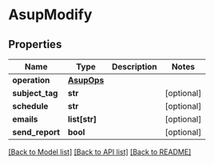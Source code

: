 # AsupModify

## Properties
Name | Type | Description | Notes
------------ | ------------- | ------------- | -------------
**operation** | [**AsupOps**](AsupOps.md) |  | 
**subject_tag** | **str** |  | [optional] 
**schedule** | **str** |  | [optional] 
**emails** | **list[str]** |  | [optional] 
**send_report** | **bool** |  | [optional] 

[[Back to Model list]](../README.md#documentation-for-models) [[Back to API list]](../README.md#documentation-for-api-endpoints) [[Back to README]](../README.md)


